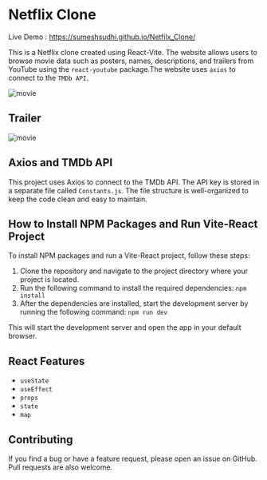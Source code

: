 # Netflix Clone

Live Demo : https://sumeshsudhi.github.io/Netfilx_Clone/

This is a  Netflix clone created using React-Vite. The website allows users to browse movie data such as posters, names, descriptions, and trailers from YouTube using the `react-youtube` package.The website  uses `axios` to connect to the `TMDb API`. 


![movie](https://github.com/SudhiSumesh/Movie_App/assets/138238228/9d1bd138-c7b6-471f-8b07-6dc1b8342871)


##  Trailer

![movie](https://github.com/SudhiSumesh/Movie_App/assets/138238228/4176e8be-740c-481c-8933-1c027547365e)

## Axios and TMDb API

This project uses Axios to connect to the TMDb API. The API key is stored in a separate file called `Constants.js`. The file structure is well-organized to keep the code clean and easy to maintain.

## How to Install NPM Packages and Run Vite-React Project

To install NPM packages and run a Vite-React project, follow these steps:

1. Clone the repository and navigate to the project directory where your project is located.
2. Run the following command to install the required dependencies: `npm install`
3. After the dependencies are installed, start the development server by running the following command: `npm run dev`

This will start the development server and open the app in your default browser.

## React Features
- `useState`
- `useEffect`
- `props`
- `state`
- `map`

## Contributing

If you find a bug or have a feature request, please open an issue on GitHub. Pull requests are also welcome.
